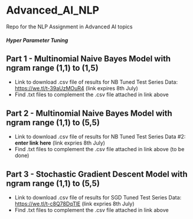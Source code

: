 # Advanced_AI_NLP
Repo for the NLP Assignment in Advanced AI topics

##### Hyper Parameter Tuning ######

## Part 1 - Multinomial Naive Bayes Model with ngram range (1,1) to (1,5) ##

- Link to download .csv file of results for NB Tuned Test Series Data: https://we.tl/t-39aUzMOuR4 (link expires 8th July)
- Find .txt files to complement the .csv file attached in link above

## Part 2 - Multinomial Naive Bayes Model with ngram range (1,1) to (5,5) ##

- Link to download .csv file of results for NB Tuned Test Series Data #2: ____enter link here____ (link expries 8th July)
- Find .txt files to complement the .csv file attached in link above (to be done)

## Part 3 - Stochastic Gradient Descent Model with ngram range (1,1) to (5,5) ##

- Link to download .csv file of results for SGD Tuned Test Series Data: https://we.tl/t-c8Q78DqTlE (link expries 8th July)
- Find .txt files to complement the .csv file attached in link above
